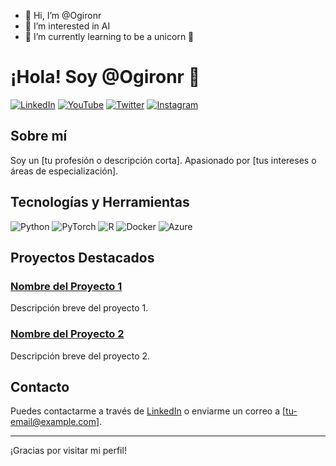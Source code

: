 - 👋 Hi, I’m @Ogironr
- 👀 I’m interested in AI
- 🌱 I’m currently learning to be a unicorn 🦄



# ¡Hola! Soy @Ogironr 👋

[![LinkedIn](https://img.shields.io/badge/LinkedIn-0077B5?style=for-the-badge&logo=linkedin&logoColor=white)](https://www.linkedin.com/in/ogironr/)
[![YouTube](https://img.shields.io/badge/YouTube-FF0000?style=for-the-badge&logo=youtube&logoColor=white)](https://www.youtube.com/channel/UCqYsTPIZpjp_XblEXU4mSZw)
[![Twitter](https://img.shields.io/badge/Twitter-1DA1F2?style=for-the-badge&logo=twitter&logoColor=white)](https://x.com/OmarGir51197742)
[![Instagram](https://img.shields.io/badge/Instagram-E4405F?style=for-the-badge&logo=instagram&logoColor=white)](https://www.instagram.com/scientistai18/)

## Sobre mí

Soy un [tu profesión o descripción corta]. Apasionado por [tus intereses o áreas de especialización]. 

## Tecnologías y Herramientas

![Python](https://img.shields.io/badge/Python-3776AB?style=for-the-badge&logo=python&logoColor=white)
![PyTorch](https://img.shields.io/badge/PyTorch-EE4C2C?style=for-the-badge&logo=pytorch&logoColor=white)
![R](https://img.shields.io/badge/R-276DC3?style=for-the-badge&logo=r&logoColor=white)
![Docker](https://img.shields.io/badge/Docker-2496ED?style=for-the-badge&logo=docker&logoColor=white)
![Azure](https://img.shields.io/badge/Azure-0078D4?style=for-the-badge&logo=microsoft-azure&logoColor=white)

## Proyectos Destacados

### [Nombre del Proyecto 1](https://github.com/tu-perfil/nombre-del-proyecto-1)
Descripción breve del proyecto 1.

### [Nombre del Proyecto 2](https://github.com/tu-perfil/nombre-del-proyecto-2)
Descripción breve del proyecto 2.

## Contacto

Puedes contactarme a través de [LinkedIn](https://www.linkedin.com/in/tu-perfil) o enviarme un correo a [tu-email@example.com].

---

¡Gracias por visitar mi perfil!





<!---
Ogironr/Ogironr is a ✨ special ✨ repository because its `README.md` (this file) appears on your GitHub profile.
You can click the Preview link to take a look at your changes.
--->
